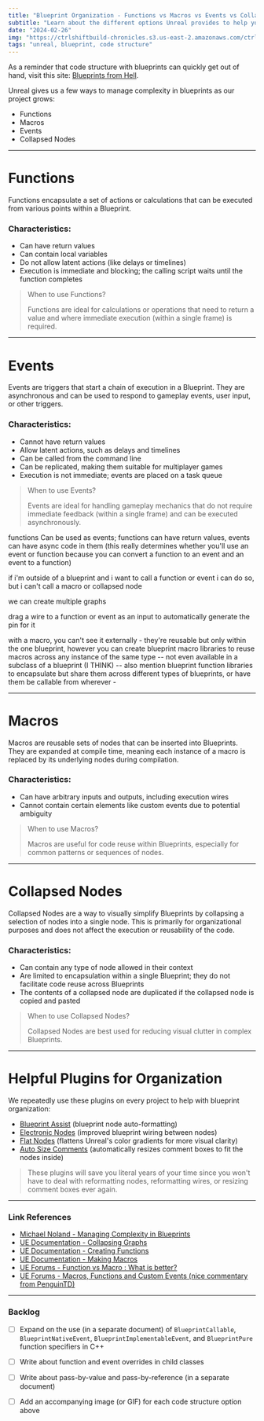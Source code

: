 ```yaml
---
title: "Blueprint Organization - Functions vs Macros vs Events vs Collapsed Nodes"
subtitle: "Learn about the different options Unreal provides to help you organize your blueprint code with Functions, Macros, Events, and Collapsed Nodes."
date: "2024-02-26"
img: "https://ctrlshiftbuild-chronicles.s3.us-east-2.amazonaws.com/ctrl-shift-build-home-image.png"
tags: "unreal, blueprint, code structure"
---
```


As a reminder that code structure with blueprints can quickly get out of hand, visit this site: [Blueprints from Hell](https://blueprintsfromhell.tumblr.com/).

Unreal gives us a few ways to manage complexity in blueprints as our project grows:
- Functions
- Macros
- Events
- Collapsed Nodes

---

# Functions
Functions encapsulate a set of actions or calculations that can be executed from various points within a Blueprint.

### Characteristics:
- Can have return values
- Can contain local variables
- Do not allow latent actions (like delays or timelines)
- Execution is immediate and blocking; the calling script waits until the function completes

> When to use Functions?
> 
> Functions are ideal for calculations or operations that need to return a value and where immediate execution (within a single frame) is required.

---

# Events
Events are triggers that start a chain of execution in a Blueprint. They are asynchronous and can be used to respond to gameplay events, user input, or other triggers.

### Characteristics:
- Cannot have return values
- Allow latent actions, such as delays and timelines
- Can be called from the command line
- Can be replicated, making them suitable for multiplayer games
- Execution is not immediate; events are placed on a task queue

> When to use Events?
> 
> Events are ideal for handling gameplay mechanics that do not require immediate feedback (within a single frame) and can be executed asynchronously.

functions Can be used as events; functions can have return values, events can have async code in them (this really determines whether you'll use an event or function because you can convert a function to an event and an event to a function)

if i'm outside of a blueprint and i want to call a function or event i can do so, but i can't call a macro or collapsed node

we can create multiple graphs

drag a wire to a function or event as an input to automatically generate the pin for it

with a macro, you can't see it externally - they're reusable but only within the one blueprint, however you can create blueprint macro libraries to reuse macros across any instance of the same type -- not even available in a subclass of a blueprint (I THINK) -- also mention blueprint function libraries to encapsulate but share them across different types of blueprints, or have them be callable from wherever - 



---

# Macros
Macros are reusable sets of nodes that can be inserted into Blueprints. They are expanded at compile time, meaning each instance of a macro is replaced by its underlying nodes during compilation.

### Characteristics:
- Can have arbitrary inputs and outputs, including execution wires
- Cannot contain certain elements like custom events due to potential ambiguity

> When to use Macros?
> 
> Macros are useful for code reuse within Blueprints, especially for common patterns or sequences of nodes.

---

# Collapsed Nodes
Collapsed Nodes are a way to visually simplify Blueprints by collapsing a selection of nodes into a single node. This is primarily for organizational purposes and does not affect the execution or reusability of the code.

### Characteristics:
- Can contain any type of node allowed in their context
- Are limited to encapsulation within a single Blueprint; they do not facilitate code reuse across Blueprints
- The contents of a collapsed node are duplicated if the collapsed node is copied and pasted

> When to use Collapsed Nodes?
> 
> Collapsed Nodes are best used for reducing visual clutter in complex Blueprints.

---

# Helpful Plugins for Organization
We repeatedly use these plugins on every project to help with blueprint organization:
- [Blueprint Assist](https://www.unrealengine.com/marketplace/en-US/product/blueprint-assist) (blueprint node auto-formatting)
- [Electronic Nodes](https://www.unrealengine.com/marketplace/en-US/product/electronic-nodes) (improved blueprint wiring between nodes)
- [Flat Nodes](https://www.unrealengine.com/marketplace/en-US/product/flat-nodes) (flattens Unreal's color gradients for more visual clarity)
- [Auto Size Comments](https://www.unrealengine.com/marketplace/en-US/product/auto-size-comments) (automatically resizes comment boxes to fit the nodes inside)

> These plugins will save you literal years of your time since you won't have to deal with reformatting nodes, reformatting wires, or resizing comment boxes ever again.

---

### Link References
- [Michael Noland - Managing Complexity in Blueprints](http://michaelnoland.com/managing-complexity-in-blueprints/)
- [UE Documentation - Collapsing Graphs](https://docs.unrealengine.com/5.3/en-US/collapsing-graphs-in-unreal-engine/)
- [UE Documentation - Creating Functions](https://docs.unrealengine.com/5.3/en-US/creating-functions-in-unreal-engine/)
- [UE Documentation - Making Macros](https://docs.unrealengine.com/5.3/en-US/making-macros-in-unreal-engine/)
- [UE Forums - Function vs Macro : What is better?](https://forums.unrealengine.com/t/function-vs-macro-what-is-better/39824)
- [UE Forums - Macros, Functions and Custom Events (nice commentary from PenguinTD)](https://forums.unrealengine.com/t/macros-functions-and-custom-events/4422/4)

---

### Backlog
- [ ] Expand on the use (in a separate document) of `BlueprintCallable`, `BlueprintNativeEvent`, `BlueprintImplementableEvent`, and `BlueprintPure` function specifiers in C++
- [ ] Write about function and event overrides in child classes
- [ ] Write about pass-by-value and pass-by-reference (in a separate document)
- [ ] Add an accompanying image (or GIF) for each code structure option above

